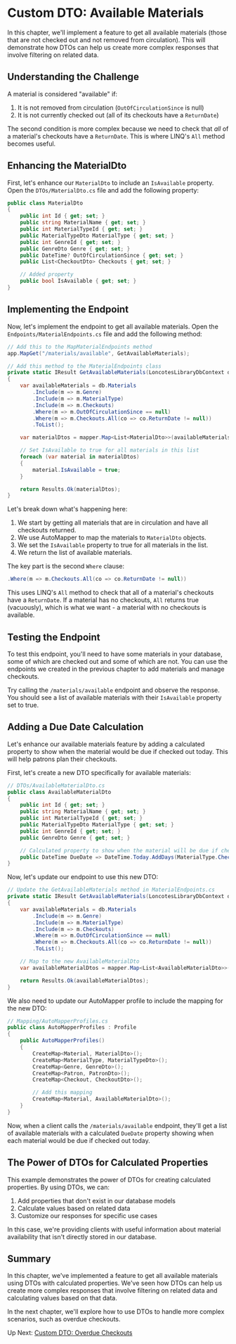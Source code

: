 # Custom DTO: Available Materials

In this chapter, we'll implement a feature to get all available materials (those that are not checked out and not removed from circulation). This will demonstrate how DTOs can help us create more complex responses that involve filtering on related data.

## Understanding the Challenge

A material is considered "available" if:
1. It is not removed from circulation (`OutOfCirculationSince` is null)
2. It is not currently checked out (all of its checkouts have a `ReturnDate`)

The second condition is more complex because we need to check that *all* of a material's checkouts have a `ReturnDate`. This is where LINQ's `All` method becomes useful.

## Enhancing the MaterialDto

First, let's enhance our `MaterialDto` to include an `IsAvailable` property. Open the `DTOs/MaterialDto.cs` file and add the following property:

```csharp
public class MaterialDto
{
    public int Id { get; set; }
    public string MaterialName { get; set; }
    public int MaterialTypeId { get; set; }
    public MaterialTypeDto MaterialType { get; set; }
    public int GenreId { get; set; }
    public GenreDto Genre { get; set; }
    public DateTime? OutOfCirculationSince { get; set; }
    public List<CheckoutDto> Checkouts { get; set; }

    // Added property
    public bool IsAvailable { get; set; }
}
```

## Implementing the Endpoint

Now, let's implement the endpoint to get all available materials. Open the `Endpoints/MaterialEndpoints.cs` file and add the following method:

```csharp
// Add this to the MapMaterialEndpoints method
app.MapGet("/materials/available", GetAvailableMaterials);

// Add this method to the MaterialEndpoints class
private static IResult GetAvailableMaterials(LoncotesLibraryDbContext db, IMapper mapper)
{
    var availableMaterials = db.Materials
        .Include(m => m.Genre)
        .Include(m => m.MaterialType)
        .Include(m => m.Checkouts)
        .Where(m => m.OutOfCirculationSince == null)
        .Where(m => m.Checkouts.All(co => co.ReturnDate != null))
        .ToList();

    var materialDtos = mapper.Map<List<MaterialDto>>(availableMaterials);

    // Set IsAvailable to true for all materials in this list
    foreach (var material in materialDtos)
    {
        material.IsAvailable = true;
    }

    return Results.Ok(materialDtos);
}
```

Let's break down what's happening here:

1. We start by getting all materials that are in circulation and have all checkouts returned.
2. We use AutoMapper to map the materials to `MaterialDto` objects.
3. We set the `IsAvailable` property to true for all materials in the list.
4. We return the list of available materials.

The key part is the second `Where` clause:

```csharp
.Where(m => m.Checkouts.All(co => co.ReturnDate != null))
```

This uses LINQ's `All` method to check that all of a material's checkouts have a `ReturnDate`. If a material has no checkouts, `All` returns true (vacuously), which is what we want - a material with no checkouts is available.

## Testing the Endpoint

To test this endpoint, you'll need to have some materials in your database, some of which are checked out and some of which are not. You can use the endpoints we created in the previous chapter to add materials and manage checkouts.

Try calling the `/materials/available` endpoint and observe the response. You should see a list of available materials with their `IsAvailable` property set to true.

## Adding a Due Date Calculation

Let's enhance our available materials feature by adding a calculated property to show when the material would be due if checked out today. This will help patrons plan their checkouts.

First, let's create a new DTO specifically for available materials:

```csharp
// DTOs/AvailableMaterialDto.cs
public class AvailableMaterialDto
{
    public int Id { get; set; }
    public string MaterialName { get; set; }
    public int MaterialTypeId { get; set; }
    public MaterialTypeDto MaterialType { get; set; }
    public int GenreId { get; set; }
    public GenreDto Genre { get; set; }

    // Calculated property to show when the material will be due if checked out today
    public DateTime DueDate => DateTime.Today.AddDays(MaterialType.CheckoutDays);
}
```

Now, let's update our endpoint to use this new DTO:

```csharp
// Update the GetAvailableMaterials method in MaterialEndpoints.cs
private static IResult GetAvailableMaterials(LoncotesLibraryDbContext db, IMapper mapper)
{
    var availableMaterials = db.Materials
        .Include(m => m.Genre)
        .Include(m => m.MaterialType)
        .Include(m => m.Checkouts)
        .Where(m => m.OutOfCirculationSince == null)
        .Where(m => m.Checkouts.All(co => co.ReturnDate != null))
        .ToList();

    // Map to the new AvailableMaterialDto
    var availableMaterialDtos = mapper.Map<List<AvailableMaterialDto>>(availableMaterials);

    return Results.Ok(availableMaterialDtos);
}
```

We also need to update our AutoMapper profile to include the mapping for the new DTO:

```csharp
// Mapping/AutoMapperProfiles.cs
public class AutoMapperProfiles : Profile
{
    public AutoMapperProfiles()
    {
        CreateMap<Material, MaterialDto>();
        CreateMap<MaterialType, MaterialTypeDto>();
        CreateMap<Genre, GenreDto>();
        CreateMap<Patron, PatronDto>();
        CreateMap<Checkout, CheckoutDto>();

        // Add this mapping
        CreateMap<Material, AvailableMaterialDto>();
    }
}
```

Now, when a client calls the `/materials/available` endpoint, they'll get a list of available materials with a calculated `DueDate` property showing when each material would be due if checked out today.

## The Power of DTOs for Calculated Properties

This example demonstrates the power of DTOs for creating calculated properties. By using DTOs, we can:

1. Add properties that don't exist in our database models
2. Calculate values based on related data
3. Customize our responses for specific use cases

In this case, we're providing clients with useful information about material availability that isn't directly stored in our database.

## Summary

In this chapter, we've implemented a feature to get all available materials using DTOs with calculated properties. We've seen how DTOs can help us create more complex responses that involve filtering on related data and calculating values based on that data.

In the next chapter, we'll explore how to use DTOs to handle more complex scenarios, such as overdue checkouts.

Up Next: [Custom DTO: Overdue Checkouts](./loncotes-dto-overdue-checkouts.md)